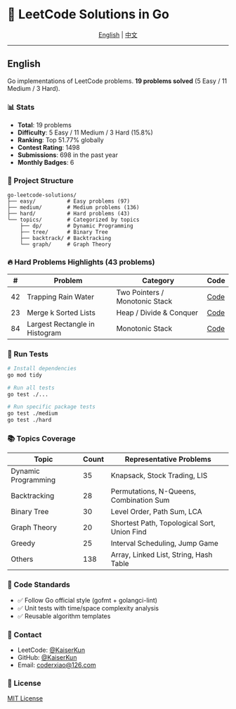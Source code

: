 # 🚀 LeetCode Solutions in Go

<div align="center">

[English](#english) | [中文](README_CN.md)

</div>

---

## English

Go implementations of LeetCode problems. **19 problems solved** (5 Easy / 11 Medium / 3 Hard).

### 📊 Stats

- **Total**: 19 problems
- **Difficulty**: 5 Easy / 11 Medium / 3 Hard (15.8%)
- **Ranking**: Top 51.77% globally
- **Contest Rating**: 1498
- **Submissions**: 698 in the past year
- **Monthly Badges**: 6

### 📁 Project Structure

```
go-leetcode-solutions/
├── easy/          # Easy problems (97)
├── medium/        # Medium problems (136)
├── hard/          # Hard problems (43)
└── topics/        # Categorized by topics
    ├── dp/        # Dynamic Programming
    ├── tree/      # Binary Tree
    ├── backtrack/ # Backtracking
    └── graph/     # Graph Theory
```

### 🔥 Hard Problems Highlights (43 problems)

| #   | Problem                        | Category                       | Code                                        |
| --- | ------------------------------ | ------------------------------ | ------------------------------------------- |
| 42  | Trapping Rain Water            | Two Pointers / Monotonic Stack | [Code](hard/trapping_rain_water.go)         |
| 23  | Merge k Sorted Lists           | Heap / Divide & Conquer        | [Code](hard/merge_k_sorted_lists.go)        |
| 84  | Largest Rectangle in Histogram | Monotonic Stack                | [Code](hard/largest_rectangle_histogram.go) |

### 🧪 Run Tests

```bash
# Install dependencies
go mod tidy

# Run all tests
go test ./...

# Run specific package tests
go test ./medium
go test ./hard
```

### 📚 Topics Coverage

| Topic               | Count | Representative Problems                     |
| ------------------- | ----- | ------------------------------------------- |
| Dynamic Programming | 35    | Knapsack, Stock Trading, LIS                |
| Backtracking        | 28    | Permutations, N-Queens, Combination Sum     |
| Binary Tree         | 30    | Level Order, Path Sum, LCA                  |
| Graph Theory        | 20    | Shortest Path, Topological Sort, Union Find |
| Greedy              | 25    | Interval Scheduling, Jump Game              |
| Others              | 138   | Array, Linked List, String, Hash Table      |

### 📝 Code Standards

- ✅ Follow Go official style (gofmt + golangci-lint)
- ✅ Unit tests with time/space complexity analysis
- ✅ Reusable algorithm templates

### 📧 Contact

- LeetCode: [@KaiserKun](https://leetcode.cn/u/KaiserKun/)
- GitHub: [@KaiserKun](https://github.com/KaiserKun)
- Email: coderxiao@126.com

### 📄 License

[MIT License](LICENSE)
